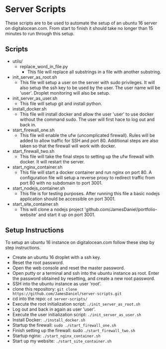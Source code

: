 # Server Scripts

These scripts are to be used to automate the setup of an ubuntu 16 server on digitalocean.com. From start to finish it should take no longer than 15 minutes to run through this setup.

## Scripts

 - utils/
   - replace_word_in_file.py
     - This file will replace all substrings in a file with another substring.
 - init_server_as_root.sh
   - This file will setup a user on the server with sudo privileges. It will also setup the ssh key to be used by the user. The user name will be 'user'. Droplet monitoring will also be setup.
 - init_server_as_user.sh
   - This file will setup git and install python.
 - install_docker.sh
   - This file will install docker and allow the user 'user' to use docker without the command sudo. The user will first hace to log out and back in.
 - start_firewall_one.sh
   - This file will enable the ufw (uncomplicated firewall). Rules will be added to allow traffic for SSH and port 80. Additional steps are also taken so that the firewall will work with docker.
 - start_firewall_two.sh
   - This file will take the final steps to setting up the ufw firewall with docker. It will restart the server.
 - start_nginx_container.sh
   - This file will start a docker container and run nginx on port 80. A configuration file will setup a reverse proxy to redirect traffic from port 80 with no subdomain to port 3001.
 - start_nodejs_container.sh
   - This file is for testing purposes. After running this file a basic nodejs application should be accessible on port 3001.
 - start_site_container.sh
   - This will clone a nodejs project 'github.com/JamesDaniel/portfolio-website' and start it up on port 3001.

## Setup Instructions

To setup an ubuntu 16 instance on digitalocean.com follow these step by step instructions.

 - Create an ubuntu 16 droplet with a ssh key.
 - Reset the root password.
 - Open the web console and reset the master password.
 - Open putty or a terminal and ssh into the ubuntu instance as root. Enter the password obtained by resetting, and create a new root password.
 - SSH into the ubuntu instance as user 'root'.
 - clone this repository: `git clone https://github.com/JamesDaniel/server-scripts.git`
 - cd into the repo: `cd server-scripts/`
 - Execute the root initialization script: `./init_server_as_root.sh`
 - Log out and back in again as user 'user'.
 - Execute the user initialization script: `./init_server_as_user.sh`
 - Install Docker: `./install_docker.sh`
 - Startup the firewall: `sudo ./start_firewall_one.sh`
 - Finish setting up the firewall: sudo `./start_firewall_two.sh`
 - Startup nginx: `./start_nginx_container.sh`
 - Start up my website: `./start_site_container.sh`
